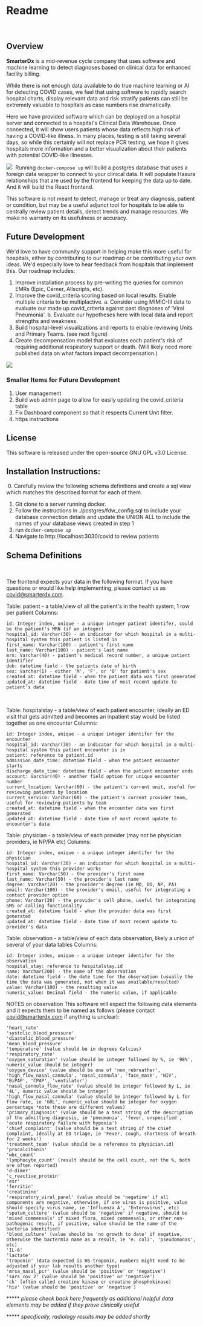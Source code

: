 # Readme
​
## Overview
__SmarterDx__ is a mid-revenue cycle company that uses software and machine learning to detect diagnoses based on clinical data for enhanced facility billing.

While there is not enough data available to do true machine learning or AI for detecting COVID cases, we feel that using software to rapidly search hospital charts, display relevant data and risk stratify patients can still be extremely valuable to hospitals as case numbers rise dramatically.

Here we have provided software which can be deployed on a hospital server and connected to a hospital's Clinical Data Warehouse. Once connected, it will show users patients whose data reflects high risk of having a COVID-like illness. In many places, testing is still taking several days, so while this certainly will not replace PCR testing, we hope it gives hospitals more information and a better visualization about their patients with potential COVID-like illnesses.

![](./SmarterDxCOVIDListView.png)
​
Running `docker-compose up` will build a postgres database that uses a foreign data wrapper to connect to your clinical data. It will populate Hasura relationships that are used by the frontend for keeping the data up to date. And it will build the React frontend.

This software is not meant to detect, manage or treat any diagnosis, patient or condition, but may be a useful adjunct tool for hospitals to be able to centrally review patient details, detect trends and manage resources. We make no warranty on its usefulness or accuracy.
​
## Future Development
We'd love to have community support in helping make this more useful for hospitals, either by contributing to our roadmap or be contributing your own ideas. We'd especially love to hear feedback from hospitals that implement this.
Our roadmap includes:
1. Improve installation process by pre-writing the queries for common EMRs (Epic, Cerner, Allscripts, etc).
2. Improve the covid_criteria scoring based on local results. Enable multiple criteria to be multiplactive.
    a. Consider using MIMIC-III data to evaluate our made up covid_criteria against past diagnoses of 'Viral Pneumonia'.
    b. Evaluate our hypotheses here with local data and report strengths and weakness.
3. Build hospital-level visualizations and reports to enable reviewing Units and Primary Teams. (see next figure)
4. Create decompensation model that evaluates each patient's risk of requiring additional respiratory support or death. (Will likely need more published data on what factors impact decompensation.)

![](./SmarterDxUnitConcept.png)

### Smaller Items for Future Development
1. User management
2. Build web admin page to allow for easily updating the covid_criteria table
3. Fix Dashboard component so that it respects Current Unit filter.
4. https instructions

## License
This software is released under the open-source GNU GPL v3.0 License.
​
## Installation Instructions:
​
0. Carefully review the following schema definitions and create a sql view which matches the described format for each of them.
1. Git clone to a server running docker.
2. Follow the instructions in ./postgres/fdw_config.sql to include your database connection details and update the UNION ALL to include the names of your database views created in step 1
3. run `docker-compose up`
4. Navigate to http://localhost:3030/covid to review patients
​
## Schema Definitions
​

The frontend expects your data in the following format.
If you have questions or would like help implementing, please contact us as covid@smarterdx.com.


Table: patient - a table/view of all the patient's in the health system, 1 row per patient
Columns:
    
    id: Integer index, unique - a unique integer patient identifer, could be the patient's MRN (if an integer)
    hospital_id: Varchar(30) - an indicator for which hospital in a multi-hospital system this patient is listed in
    first_name: Varchar(100) - patient's first name
    last_name: Varchar(100) - patient's last name
    mrn: Varchar(40) - patient's medical record number, a unique patient identifier
    dob: datetime field - the patients date of birth
    sex: Varchar(1) - either 'M', 'F', or 'O' for patient's sex
    created_at: datetime field - when the patient data was first generated
    updated_at: datetime field - date time of most recent update to patient's data
​

Table: hospitalstay - a table/view of each patient encounter, ideally an ED visit that gets admitted and becomes an inpatient stay would be listed together as one encounter
Columns:


    id: Integer index, unique - a unique integer identifer for the encounter
    hospital_id: Varchar(30) - an indicator for which hospital in a multi-hospital system this patient encounter is in
    patient: reference to patient.id
    admission_date_time: datetime field - when the patient encounter starts
    discharge_date_time: datetime field - when the patient encounter ends
    account: Varchar(40) - another field option for unique encounter number
    current_location: Varchar(60) - the patient's current unit, useful for reviewing patients by location
    current_service: Varchar(60) - the patient's current provider team, useful for reviewing patients by team
    created_at: datetime field - when the encounter data was first generated
    updated_at: datetime field - date time of most recent update to encounter's data


Table: physician - a table/view of each provider (may not be physician providers, ie NP/PA etc)
Columns:


    id: Integer index, unique - a unique integer identifer for the physician
    hospital_id: Varchar(30) - an indicator for which hospital in a multi-hospital system this provider works
    first_name: Varchar(50) - the provider's first name
    last_name: Varchar(50) - the provider's last name
    degree: Varchar(20) - the provider's degree (ie MD, DO, NP, PA)
    email: Varchar(100) - the provider's email, useful for integrating a contact provider option
    phone: Varchar(20) - the provider's cell phone, useful for integrating SMS or calling functionality
    created_at: datetime field - when the provider data was first generated
    updated_at: datetime field - date time of most recent update to provider's data


Table: observation - a table/view of each data observation, likely a union of several of your data tables
Columns:


    id: Integer index, unique - a unique integer identifer for the observation
    hospital_stay: reference to hospitalstay.id
    name: Varchar(200) - the name of the observation
    date: datetime field - the date time for the observation (usually the time the data was generated, not when it was available/resulted)
    value: Varchar(100) - the resulting value
    numeric_value: Decimal field - the numeric value, if applicable


NOTES on observation
This software will expect the following data elements and it expects them to be named as follows (please contact covid@smarterdx.com if anything is unclear):



    'heart_rate'
    'systolic_blood_pressure'
    'diastolic_blood_pressure'
    'mean_blood_pressure'
    'temperature' (value should be in degrees Celcius)
    'respiratory_rate'
    'oxygen_saturation' (value should be integer followed by %, ie '98%', numeric_value should be integer)
    'oxygen_device' (value should be one of 'non_rebreather', 'high_flow_nasal_cannula', 'nasal_cannula', 'face_mask', 'NIV', 'BiPAP', 'CPAP', 'ventilator')
    'nasal_cannula_flow_rate' (value should be integer followed by L, ie '4L', numeric_value should be integer)
    'high_flow_nasal_cannula' (value should be integer followed by L for flow rate, ie '60L', numeric_value should be integer for oxygen percentage *note these are different values)
    'primary_diagnosis' (value should be a text string of the description of the admitting diagnosis, ie 'pneumonia', 'fever, unspecified', 'acute respiratory failure with hypoxia')
    'chief_complaint' (value should be a text string of the chief complaint, ideally at ED triage, ie 'Fever, cough, shortness of breath for 2 weeks')
    'treatment_team' (value should be a reference to physician.id)
    'procalcitonin'
    'wbc_count'
    'lymphocyte_count' (result should be the cell count, not the %, both are often reported)
    'd-dimer'
    'c_reactive_protein'
    'esr'
    'ferritin'
    'creatinine'
    'respiratory_viral_panel' (value should be 'negative' if all components are negative, otherwise, if one virus is positive, value should specify virus name, ie 'Influenza A', 'Enterovirus', etc)
    'sputum_culture' (value should be 'negative' if negative, should be 'mixed commensals' if mixed flora, mixed commensals, or other non-pathogenic result, if positive, value should be the name of the bacteria identified)
    'blood_culture' (value should be 'no growth to date' if negative, otherwise the bactermia name as a result, ie 'e. coli', 'pseudomonas', etc)
    'IL-6'
    'lactate'
    'troponin' (data expected is HS-troponin, numbers might need to be adjusted if your lab results another type)
    'mrsa_nasal_pcr' (value should be 'positive' or 'negative')
    'sars_cov_2' (value should be 'positive' or 'negative')
    'ck' (often called creatine kinase or creatine phosphokinase)
    'hiv' (value should be 'positive' or 'negative')


***** *please check back here frequently as additional helpful data elements may be added if they prove clinically useful*

***** *specifically, radiology results may be added shortly*

